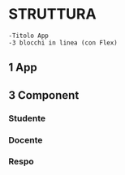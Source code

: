 # STRUTTURA 
    -Titolo App
    -3 blocchi in linea (con Flex)
## 1 App

## 3 Component 
### Studente
### Docente
### Respo